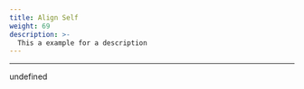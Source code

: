 ```yaml
---
title: Align Self
weight: 69
description: >-
  This a example for a description
---
```


---

undefined
